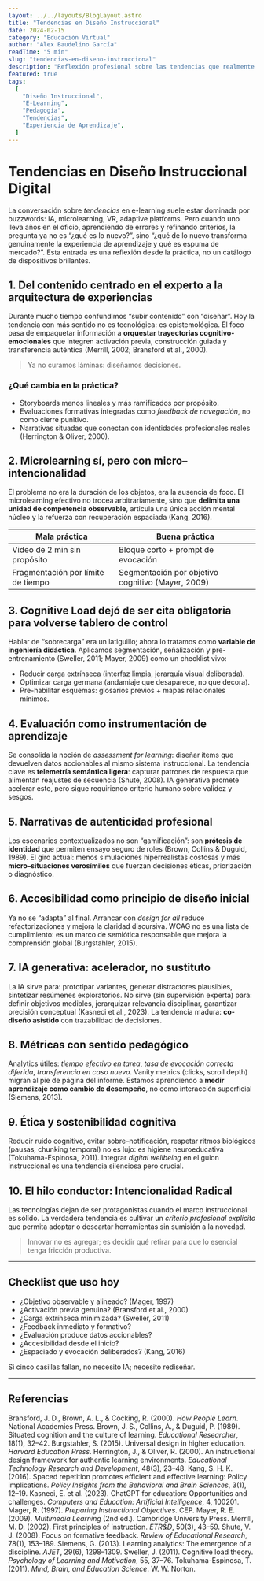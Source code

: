 ```yaml
---
layout: ../../layouts/BlogLayout.astro
title: "Tendencias en Diseño Instruccional"
date: 2024-02-15
category: "Educación Virtual"
author: "Alex Baudelino García"
readTime: "5 min"
slug: "tendencias-en-diseno-instruccional"
description: "Reflexión profesional sobre las tendencias que realmente importan en el diseño instruccional digital, más allá de la moda tecnológica."
featured: true
tags:
  [
    "Diseño Instruccional",
    "E-Learning",
    "Pedagogía",
    "Tendencias",
    "Experiencia de Aprendizaje",
  ]
---
```


# Tendencias en Diseño Instruccional Digital

La conversación sobre _tendencias_ en e-learning suele estar dominada por buzzwords: IA, microlearning, VR, adaptive platforms. Pero cuando uno lleva años en el oficio, aprendiendo de errores y refinando criterios, la pregunta ya no es “¿qué es lo nuevo?”, sino “¿qué de lo nuevo transforma genuinamente la experiencia de aprendizaje y qué es espuma de mercado?”. Esta entrada es una reflexión desde la práctica, no un catálogo de dispositivos brillantes.

## 1. Del contenido centrado en el experto a la **arquitectura de experiencias**

Durante mucho tiempo confundimos “subir contenido” con “diseñar”. Hoy la tendencia con más sentido no es tecnológica: es epistemológica. El foco pasa de empaquetar información a **orquestar trayectorias cognitivo-emocionales** que integren activación previa, construcción guiada y transferencia auténtica (Merrill, 2002; Bransford et al., 2000).

> Ya no curamos láminas: diseñamos decisiones.

### ¿Qué cambia en la práctica?

- Storyboards menos lineales y más ramificados por propósito.
- Evaluaciones formativas integradas como _feedback de navegación_, no como cierre punitivo.
- Narrativas situadas que conectan con identidades profesionales reales (Herrington & Oliver, 2000).

## 2. **Microlearning** sí, pero con micro–intencionalidad

El problema no era la duración de los objetos, era la ausencia de foco. El microlearning efectivo no trocea arbitrariamente, sino que **delimita una unidad de competencia observable**, articula una única acción mental núcleo y la refuerza con recuperación espaciada (Kang, 2016).

| Mala práctica                      | Buena práctica                                    |
| ---------------------------------- | ------------------------------------------------- |
| Video de 2 min sin propósito       | Bloque corto + prompt de evocación                |
| Fragmentación por límite de tiempo | Segmentación por objetivo cognitivo (Mayer, 2009) |

## 3. **Cognitive Load** dejó de ser cita obligatoria para volverse tablero de control

Hablar de “sobrecarga” era un latiguillo; ahora lo tratamos como **variable de ingeniería didáctica**. Aplicamos segmentación, señalización y pre-entrenamiento (Sweller, 2011; Mayer, 2009) como un checklist vivo:

- Reducir carga extrínseca (interfaz limpia, jerarquía visual deliberada).
- Optimizar carga germana (andamiaje que desaparece, no que decora).
- Pre-habilitar esquemas: glosarios previos + mapas relacionales mínimos.

## 4. **Evaluación como instrumentación** de aprendizaje

Se consolida la noción de _assessment for learning_: diseñar ítems que devuelven datos accionables al mismo sistema instruccional. La tendencia clave es **telemetría semántica ligera**: capturar patrones de respuesta que alimentan reajustes de secuencia (Shute, 2008). IA generativa promete acelerar esto, pero sigue requiriendo criterio humano sobre validez y sesgos.

## 5. **Narrativas de autenticidad profesional**

Los escenarios contextualizados no son “gamificación”: son **prótesis de identidad** que permiten ensayo seguro de roles (Brown, Collins & Duguid, 1989). El giro actual: menos simulaciones hiperrealistas costosas y más **micro–situaciones verosímiles** que fuerzan decisiones éticas, priorización o diagnóstico.

## 6. **Accesibilidad como principio de diseño inicial**

Ya no se “adapta” al final. Arrancar con _design for all_ reduce refactorizaciones y mejora la claridad discursiva. WCAG no es una lista de cumplimiento: es un marco de semiótica responsable que mejora la comprensión global (Burgstahler, 2015).

## 7. **IA generativa: acelerador, no sustituto**

La IA sirve para: prototipar variantes, generar distractores plausibles, sintetizar resúmenes exploratorios. No sirve (sin supervisión experta) para: definir objetivos medibles, jerarquizar relevancia disciplinar, garantizar precisión conceptual (Kasneci et al., 2023). La tendencia madura: **co-diseño asistido** con trazabilidad de decisiones.

## 8. **Métricas con sentido pedagógico**

Analytics útiles: _tiempo efectivo en tarea_, _tasa de evocación correcta diferida_, _transferencia en caso nuevo_. Vanity metrics (clicks, scroll depth) migran al pie de página del informe. Estamos aprendiendo a **medir aprendizaje como cambio de desempeño**, no como interacción superficial (Siemens, 2013).

## 9. **Ética y sostenibilidad cognitiva**

Reducir ruido cognitivo, evitar sobre–notificación, respetar ritmos biológicos (pausas, chunking temporal) no es lujo: es higiene neuroeducativa (Tokuhama-Espinosa, 2011). Integrar _digital wellbeing_ en el guion instruccional es una tendencia silenciosa pero crucial.

## 10. El hilo conductor: **Intencionalidad Radical**

Las tecnologías dejan de ser protagonistas cuando el marco instruccional es sólido. La verdadera tendencia es cultivar un _criterio profesional explícito_ que permita adoptar o descartar herramientas sin sumisión a la novedad.

> Innovar no es agregar; es decidir qué retirar para que lo esencial tenga fricción productiva.

---

## Checklist que uso hoy

- ¿Objetivo observable y alineado? (Mager, 1997)
- ¿Activación previa genuina? (Bransford et al., 2000)
- ¿Carga extrínseca minimizada? (Sweller, 2011)
- ¿Feedback inmediato y formativo?
- ¿Evaluación produce datos accionables?
- ¿Accesibilidad desde el inicio?
- ¿Espaciado y evocación deliberados? (Kang, 2016)

Si cinco casillas fallan, no necesito IA; necesito rediseñar.

---

## Referencias

Bransford, J. D., Brown, A. L., & Cocking, R. (2000). _How People Learn_. National Academies Press.
Brown, J. S., Collins, A., & Duguid, P. (1989). Situated cognition and the culture of learning. _Educational Researcher_, 18(1), 32–42.
Burgstahler, S. (2015). Universal design in higher education. _Harvard Education Press_.
Herrington, J., & Oliver, R. (2000). An instructional design framework for authentic learning environments. _Educational Technology Research and Development_, 48(3), 23–48.
Kang, S. H. K. (2016). Spaced repetition promotes efficient and effective learning: Policy implications. _Policy Insights from the Behavioral and Brain Sciences_, 3(1), 12–19.
Kasneci, E. et al. (2023). ChatGPT for education: Opportunities and challenges. _Computers and Education: Artificial Intelligence_, 4, 100201.
Mager, R. (1997). _Preparing Instructional Objectives_. CEP.
Mayer, R. E. (2009). _Multimedia Learning_ (2nd ed.). Cambridge University Press.
Merrill, M. D. (2002). First principles of instruction. _ETR&D_, 50(3), 43–59.
Shute, V. J. (2008). Focus on formative feedback. _Review of Educational Research_, 78(1), 153–189.
Siemens, G. (2013). Learning analytics: The emergence of a discipline. _AJET_, 29(6), 1298–1309.
Sweller, J. (2011). Cognitive load theory. _Psychology of Learning and Motivation_, 55, 37–76.
Tokuhama-Espinosa, T. (2011). _Mind, Brain, and Education Science_. W. W. Norton.
